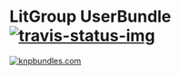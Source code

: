 LitGroup UserBundle [![travis-status-img]][travis-page]
===================

[![knpbundles.com](http://knpbundles.com/LitGroup/LitGroupUserBundle/badge-short)](http://knpbundles.com/LitGroup/LitGroupUserBundle)




[travis-page]: https://travis-ci.org/LitGroup/LitGroupUserBundle
[travis-status-img]: https://travis-ci.org/LitGroup/LitGroupUserBundle.png?branch=master "Build Status"